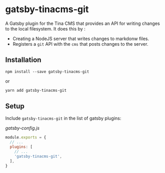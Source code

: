 # gatsby-tinacms-git

A Gatsby plugin for the Tina CMS that provides an API for writing changes to the local filesystem. It does this by :

- Creating a NodeJS server that writes changes to markdonw files.
- Registers a `git` API with the `cms` that posts changes to the server.

## Installation

```
npm install --save gatsby-tinacms-git
```

or

```sh
yarn add gatsby-tinacms-git
```

## Setup

Include `gatsby-tinacms-git` in the list of gatsby plugins:

_gatsby-config.js_

```javascript
module.exports = {
  // ...
  plugins: [
    // ...
    'gatsby-tinacms-git',
  ],
}
```
